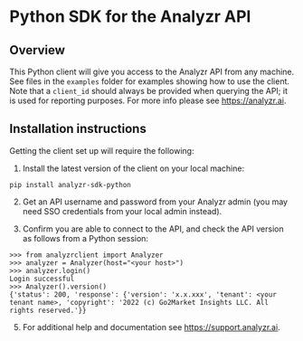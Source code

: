 # Python SDK for the Analyzr API

## Overview
This Python client will give you access to the Analyzr API from any machine. See files in the `examples` folder
for examples showing how to use the client. Note that a `client_id` should always be provided when querying the API; it is used for reporting purposes. For more info please see https://analyzr.ai.

## Installation instructions
Getting the client set up will require the following:

1. Install the latest version of the client on your local machine:
```
pip install analyzr-sdk-python
```

2. Get an API username and password from your Analyzr admin (you may need SSO credentials from your local admin instead).

3. Confirm you are able to connect to the API, and check the API version
as follows from a Python session:
```
>>> from analyzrclient import Analyzer
>>> analyzer = Analyzer(host="<your host>")
>>> analyzer.login()
Login successful
>>> Analyzer().version()
{'status': 200, 'response': {'version': 'x.x.xxx', 'tenant': <your tenant name>, 'copyright': '2022 (c) Go2Market Insights LLC. All rights reserved.'}}
```

5. For additional help and documentation see https://support.analyzr.ai.
